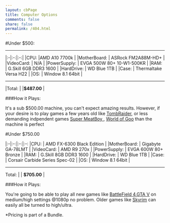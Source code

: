 ```yaml
---
layout: cbPage
title: Computer Options
comments: false
share: false
permalink: /404.html
---
```



#Under $500:

_________________________________________________

|:-|:-:|:-:|
|CPU:       |AMD A10 7700k        | 
|MotherBoard: | ASRock FM2A88M-HD+      | 
|VideoCard:   | N/A             | 
|PowerSupply: | EVGA 500W 80+ 10-W1-500KR |
|RAM:     | G.Skill 6GB DDR3 1600   | 
|HardDrive:   | WD Blue 1TB         | 
|Case:      | Thermaltake Versa H22   | 
|OS:      | Window 8.1 64bit      | 

_________________________________________________

|Total:     |               |**$487.00**  |

###How it Plays:

 It's a sub $500.00 machine, you can't expect amazing results. However, if your desire is to play games a few years old like [TombRaider](http://store.steampowered.com/agecheck/app/203160/), or less demanding indpendent games [ Super MeatBoy ](http://store.steampowered.com/app/40800/), [World of Goo](http://store.steampowered.com/app/22000/) than the machine is perfect


#Under $750.00

|:-|:-:|:-:|:-:
|CPU:         | AMD FX-6300 Black Edition   | 
|MotherBoard: | Gigabyte GA-78LMT        	| 
|VideoCard:   | AMD R9 270x           		| 
|PowerSupply: | EVGA 600W 80+ Bronze    	| 
|RAM:     	  | G.Skill 8GB DDR3 1600   	| 
|HardDrive:   | WD Blue 1TB          		| 
|Case:     	  | Corsair Carbide Series Spec-02  | 
|OS:     	  | Window 8.1 64bit      		| 

_________________________________________________


Total:      |                   | **$705.00** |

###How it Plays:

You're going to be able to play all new games like [BattleField 4](https://www.origin.com/en-us/store/buy/battlefield-4/pc-download/base-game/digital-deluxe-edition),[GTA V](http://store.steampowered.com/app/271590/) on medium/high settings @1080p no problem. Older games like [Skyrim](http://store.steampowered.com/app/72850/) can easily all be turned to high/ultra.   


*Pricing is part of a Bundle.








